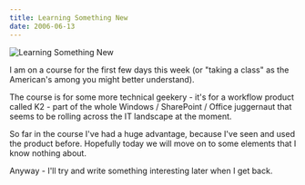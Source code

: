 ```yaml
---
title: Learning Something New
date: 2006-06-13
---
```


![Learning Something New](https://source.unsplash.com/9ZQzrLWV52M/1600x900)

I am on a course for the first few days this week (or "taking a class" as the American's among you might better understand).

The course is for some more technical geekery - it's for a workflow product called K2 - part of the whole Windows / SharePoint / Office juggernaut that seems to be rolling across the IT landscape at the moment.

So far in the course I've had a huge advantage, because I've seen and used the product before. Hopefully today we will move on to some elements that I know nothing about.

Anyway - I'll try and write something interesting later when I get back.